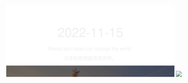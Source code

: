 <!-- [START DAILY SAYING] -->
<!-- Please keep comment here to allow auto-update -->
<p align="center">
  <img src="assets/daily-saying/2022-11-15.svg" height="196"/>
  <img src="https://dots365.herokuapp.com?d=2022-11-15" height="196"/>
</p>
<!-- [END DAILY SAYING] -->

<!-- <p align="center">
<img alt="profile views" src="https://komarev.com/ghpvc/?username=bubkoo&color=brightgreen&style=flat-square&label=PROFILE+VIEWS" />
</p> -->
